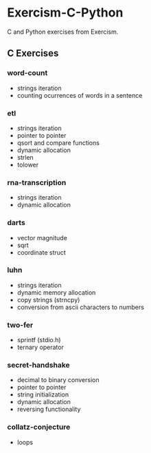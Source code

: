 # Exercism-C-Python
C and Python exercises from Exercism.

## C Exercises

### word-count
* strings iteration
* counting ocurrences of words in a sentence

### etl
* strings iteration
* pointer to pointer
* qsort and compare functions
* dynamic allocation
* strlen
* tolower

### rna-transcription
* strings iteration
* dynamic allocation

### darts
* vector magnitude
* sqrt
* coordinate struct

### luhn
* strings iteration
* dynamic memory allocation
* copy strings (strncpy)
* conversion from ascii characters to numbers

### two-fer
* sprintf (stdio.h)
* ternary operator

### secret-handshake
* decimal to binary conversion
* pointer to pointer
* string initialization
* dynamic allocation
* reversing functionality

### collatz-conjecture
* loops
